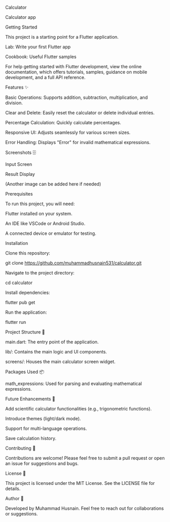 Calculator

Calculator app

Getting Started

This project is a starting point for a Flutter application.



Lab: Write your first Flutter app

Cookbook: Useful Flutter samples

For help getting started with Flutter development, view the
online documentation, which offers tutorials,
samples, guidance on mobile development, and a full API reference.

Features ✨

Basic Operations: Supports addition, subtraction, multiplication, and division.

Clear and Delete: Easily reset the calculator or delete individual entries.

Percentage Calculation: Quickly calculate percentages.

Responsive UI: Adjusts seamlessly for various screen sizes.

Error Handling: Displays "Error" for invalid mathematical expressions.

Screenshots 🗄️

Input Screen

Result Display



(Another image can be added here if needed)

Prerequisites

To run this project, you will need:

Flutter installed on your system.

An IDE like VSCode or Android Studio.

A connected device or emulator for testing.

Installation

Clone this repository:

git clone https://github.com/muhammadhusnain531/calculator.git

Navigate to the project directory:

cd calculator

Install dependencies:

flutter pub get

Run the application:

flutter run

Project Structure 📂

main.dart: The entry point of the application.

lib/: Contains the main logic and UI components.

screens/: Houses the main calculator screen widget.

Packages Used 📦

math_expressions: Used for parsing and evaluating mathematical expressions.

Future Enhancements 🚧

Add scientific calculator functionalities (e.g., trigonometric functions).

Introduce themes (light/dark mode).

Support for multi-language operations.

Save calculation history.

Contributing 🤝

Contributions are welcome! Please feel free to submit a pull request or open an issue for suggestions and bugs.

License 📜

This project is licensed under the MIT License. See the LICENSE file for details.

Author 👤

Developed by Muhammad Husnain. Feel free to reach out for collaborations or suggestions.
